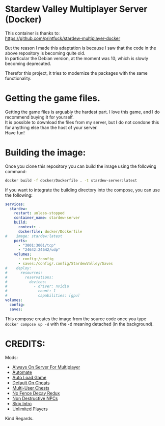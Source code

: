 # Stardew Valley Multiplayer Server (Docker)

This container is thanks to:<br>
https://github.com/printfuck/stardew-multiplayer-docker

But the reason I made this adaptation is because I saw that the code in the above repository is becoming quite old.<br>
In particular the Debian version, at the moment was 10, which is slowly becoming deprecated.<br>

Therefor this project, it tries to modernize the packages with the same functionality.

# Getting the game files.

Getting the game files is arguably the hardest part. I love this game, and I do recommend buying it for yourself.<br>
It is possible to download the files from my server, but I do not condone this for anything else than the host of your server.<br>
Have fun!

# Building the image:

Once you clone this repository you can build the image using the following command:
```sh
docker build -f docker/Dockerfile . -t stardew-server:latest
```
If you want to integrate the building directory into the compose, you can use the following:
```yaml
services:
  stardew:
    restart: unless-stopped
    container_name: stardew-server
    build:
      context: .
      dockerfile: docker/Dockerfile
#    image: stardew:latest
    ports:
      - "3001:3001/tcp"
      - "24642:24642/udp"
    volumes:
      - config:/config
      - saves:/config/.config/StardewValley/Saves
#    deploy:
#      resources:
#        reservations:
#          devices:
#            - driver: nvidia
#              count: 1
#              capabilities: [gpu]
volumes:
  config:
  saves:
```
This compose creates the image from the source code once you type `docker compose up -d` with the -d meaning detached (in the background).

# CREDITS:

Mods:<br>
- [Always On Server For Multiplayer](https://github.com/perkmi/Always-On-Server-for-Multiplayer)<br>
- [Automate](https://www.nexusmods.com/stardewvalley/mods/1063)<br>
- [Auto Load Game](https://www.nexusmods.com/stardewvalley/mods/2509)<br>
- [Default On Cheats](https://www.nexusmods.com/stardewvalley/mods/21035)<br>
- [Multi-User Chests](https://www.nexusmods.com/stardewvalley/mods/9856)<br>
- [No Fence Decay Redux](https://www.nexusmods.com/stardewvalley/mods/20802)<br>
- [Non Destructive NPCs](https://forums.stardewvalley.net/threads/unofficial-mod-updates.2096/page-132#post-121034)<br>
- [Skip Intro](https://www.nexusmods.com/stardewvalley/mods/533)<br>
- [Unlimited Players](https://www.nexusmods.com/stardewvalley/mods/2213)<br>

Kind Regards.